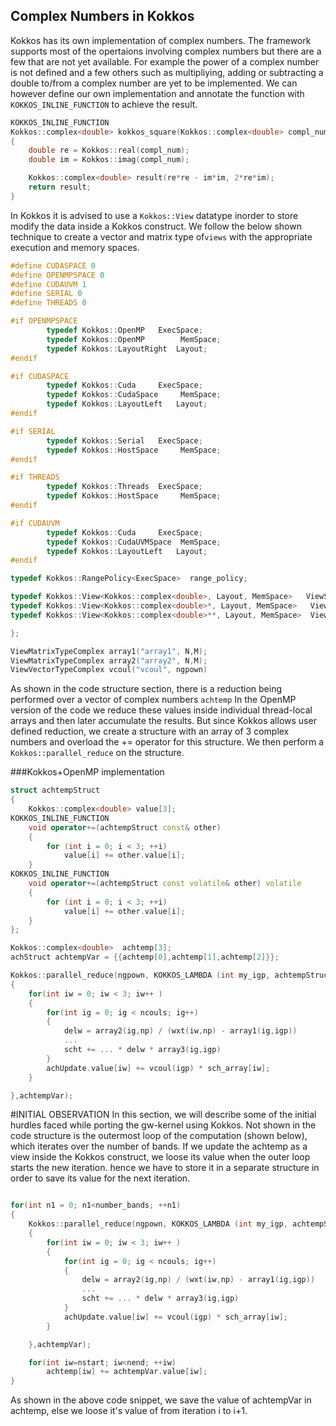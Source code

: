 ## Complex Numbers in Kokkos
Kokkos has its own implementation of complex numbers.
The framework supports most of the opertaions involving complex numbers but there are a few that are not yet available.
For example the power of a complex number is not defined and a few others such as multipliying, adding or subtracting a double to/from a complex number are yet to be implemented.
We can however define our own implementation and annotate the function with ```KOKKOS_INLINE_FUNCTION``` to achieve the result.

```C++
KOKKOS_INLINE_FUNCTION
Kokkos::complex<double> kokkos_square(Kokkos::complex<double> compl_num)
{
    double re = Kokkos::real(compl_num);
    double im = Kokkos::imag(compl_num);

    Kokkos::complex<double> result(re*re - im*im, 2*re*im);
    return result;
}
```

In Kokkos it is advised to use a ```Kokkos::View``` datatype inorder to store modify the data inside a Kokkos construct.
We follow the below shown technique to create a vector and matrix type of```views``` with the appropriate execution and memory spaces.

```C++
#define CUDASPACE 0
#define OPENMPSPACE 0
#define CUDAUVM 1
#define SERIAL 0
#define THREADS 0

#if OPENMPSPACE
        typedef Kokkos::OpenMP   ExecSpace;
        typedef Kokkos::OpenMP        MemSpace;
        typedef Kokkos::LayoutRight  Layout;
#endif

#if CUDASPACE
        typedef Kokkos::Cuda     ExecSpace;
        typedef Kokkos::CudaSpace     MemSpace;
        typedef Kokkos::LayoutLeft   Layout;
#endif

#if SERIAL
        typedef Kokkos::Serial   ExecSpace;
        typedef Kokkos::HostSpace     MemSpace;
#endif

#if THREADS
        typedef Kokkos::Threads  ExecSpace;
        typedef Kokkos::HostSpace     MemSpace;
#endif

#if CUDAUVM
        typedef Kokkos::Cuda     ExecSpace;
        typedef Kokkos::CudaUVMSpace  MemSpace;
        typedef Kokkos::LayoutLeft   Layout;
#endif

typedef Kokkos::RangePolicy<ExecSpace>  range_policy;

typedef Kokkos::View<Kokkos::complex<double>, Layout, MemSpace>   ViewScalarTypeComplex;
typedef Kokkos::View<Kokkos::complex<double>*, Layout, MemSpace>   ViewVectorTypeComplex;
typedef Kokkos::View<Kokkos::complex<double>**, Layout, MemSpace>  ViewMatrixTypeComplex;

};

ViewMatrixTypeComplex array1("array1", N,M);
ViewMatrixTypeComplex array2("array2", N,M);
ViewVectorTypeComplex vcoul("vcoul", ngpown)
```
As shown in the code structure section, there is a reduction being performed over a vector of complex numbers ```achtemp```
In the OpenMP version of the code we reduce these values inside individual thread-local arrays and then later accumulate the results.
But since Kokkos allows user defined reduction, we create a structure with an array of 3 complex numbers and overload the += operator for this structure.
We then perform a ```Kokkos::parallel_reduce``` on the structure.

###Kokkos+OpenMP implementation
```C++
struct achtempStruct
{
    Kokkos::complex<double> value[3];
KOKKOS_INLINE_FUNCTION
    void operator+=(achtempStruct const& other)
    {
        for (int i = 0; i < 3; ++i)
            value[i] += other.value[i];
    }
KOKKOS_INLINE_FUNCTION
    void operator+=(achtempStruct const volatile& other) volatile
    {
        for (int i = 0; i < 3; ++i)
            value[i] += other.value[i];
    }
};

Kokkos::complex<double>  achtemp[3];
achStruct achtempVar = {{achtemp[0],achtemp[1],achtemp[2]}};

Kokkos::parallel_reduce(ngpown, KOKKOS_LAMBDA (int my_igp, achtempStruct& achUpdate)
{
    for(int iw = 0; iw < 3; iw++ )
    {
        for(int ig = 0; ig < ncouls; ig++)
        {
            delw = array2(ig,np) / (wxt(iw,np) - array1(ig,igp))
            ...
            scht += ... * delw * array3(ig,igp)
        }
        achUpdate.value[iw] += vcoul(igp) * sch_array[iw];
    }

},achtempVar);

```
#INITIAL OBSERVATION
In this section, we will describe some of the initial hurdles faced while porting the gw-kernel using Kokkos.
Not shown in the code structure is the outermost loop of the computation (shown below), which iterates over the number of bands.
If we update the achtemp as a view inside the Kokkos construct, we loose its value when the outer loop starts the new iteration.
hence we have to store it in a separate structure in order to save its value for the next iteration.

```C++

for(int n1 = 0; n1<number_bands; ++n1)
{
    Kokkos::parallel_reduce(ngpown, KOKKOS_LAMBDA (int my_igp, achtempStruct& achUpdate)
    {
        for(int iw = 0; iw < 3; iw++ )
        {
            for(int ig = 0; ig < ncouls; ig++)
            {
                delw = array2(ig,np) / (wxt(iw,np) - array1(ig,igp))
                ...
                scht += ... * delw * array3(ig,igp)
            }
            achUpdate.value[iw] += vcoul(igp) * sch_array[iw];
        }

    },achtempVar);

    for(int iw=nstart; iw<nend; ++iw)
        achtemp[iw] += achtempVar.value[iw];
}
```
As shown in the above code snippet, we save the value of achtempVar in achtemp, else we loose it's value of  from iteration i to i+1.
